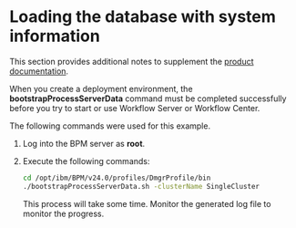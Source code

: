 # Loading the database with system information

This section provides additional notes to supplement the [product documentation](https://www.ibm.com/docs/en/baw/24.x?topic=path-loading-database-system-information).

When you create a deployment environment, the **bootstrapProcessServerData** command must be completed successfully before you try to start or use Workflow Server or Workflow Center.

The following commands were used for this example.

1. Log into the BPM server as **root**.

2. Execute the following commands:

   ```sh
   cd /opt/ibm/BPM/v24.0/profiles/DmgrProfile/bin
   ./bootstrapProcessServerData.sh -clusterName SingleCluster
   ```

   This process will take some time. Monitor the generated log file to monitor the progress.
